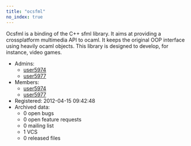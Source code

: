 ```yaml
---
title: "ocsfml"
no_index: true
---
```


Ocsfml is a binding of the C++ sfml library. It aims at providing a crossplatform multimedia API to ocaml. It keeps the original OOP interface using heavily ocaml objects. This library is designed to develop, for instance, video games.


* Admins:
  * [user5974](/users/user5974)
  * [user5977](/users/user5977)
* Members:
  * [user5974](/users/user5974)
  * [user5977](/users/user5977)
* Registered: 2012-04-15 09:42:48
* Archived data:
  * 0 open bugs
  * 0 open feature requests
  * 0 mailing list
  * 1 VCS
  * 0 released files
